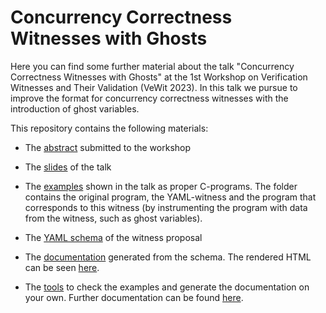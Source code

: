 # Concurrency Correctness Witnesses with Ghosts

Here you can find some further material about the talk "Concurrency Correctness Witnesses with Ghosts" at the 1st Workshop on Verification Witnesses and Their Validation (VeWit 2023). In this talk we pursue to improve the format for concurrency correctness witnesses with the introduction of ghost variables.

This repository contains the following materials:

* The [abstract](Abstract.pdf) submitted to the workshop

* The [slides](Slides.pdf) of the talk

* The [examples](examples) shown in the talk as proper C-programs. The folder contains the original program, the YAML-witness and the program that corresponds to this witness (by instrumenting the program with data from the witness, such as ghost variables).

* The [YAML schema](witness.schema.json) of the witness proposal

* The [documentation](docs) generated from the schema. The rendered HTML can be seen [here](https://ultimate-pa.github.io/VEWIT2023-ConcurrencyGhosts).

* The [tools](tools) to check the examples and generate the documentation on your own. Further documentation can be found [here](tools/README.md).